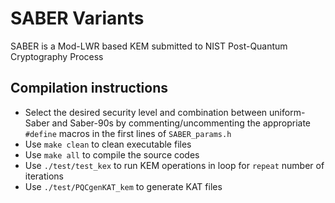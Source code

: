 # SABER Variants
SABER is a Mod-LWR based KEM submitted to NIST Post-Quantum Cryptography Process

## Compilation instructions

* Select the desired security level and combination between uniform-Saber and Saber-90s by commenting/uncommenting the appropriate `#define` macros in the first lines of `SABER_params.h`
* Use `make clean` to clean executable files
* Use `make all` to compile the source codes 
* Use `./test/test_kex` to run KEM operations in loop for `repeat` number of iterations
* Use `./test/PQCgenKAT_kem` to generate KAT files

